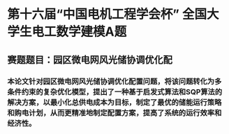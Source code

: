 # 第十六届“中国电机工程学会杯” 全国大学生电工数学建模A题
## 赛题题目：园区微电网风光储协调优化配

### 本论文针对园区微电网风光储协调优化配置问题，将该问题转化为多条件约束的复杂优化模型，提出了一种基于启发式算法和SQP算法的解决方案，以最小化总供电成本为目标，制定了最优的储能运行策略和购电计划，从而更精准地制定配置方案，提高了系统的运行效率和经济性。
